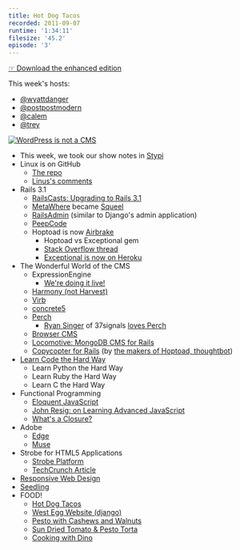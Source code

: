 ```yaml
---
title: Hot Dog Tacos
recorded: 2011-09-07
runtime: '1:34:11'
filesize: '45.2'
episode: '3'
---
```


[☞ Download the enhanced edition](https://jawgrind.s3.amazonaws.com/Jawgrind-Episode-3.m4a)

This week's hosts:

- [@wyattdanger](https://twitter.com/wyattdanger)
- [@postpostmodern](https://twitter.com/postpostmodern)
- [@calem](https://twitter.com/calem)
- [@trey](https://twitter.com/trey)

[![WordPress is not a CMS](https://jawgrind.s3.amazonaws.com/Jawgrind-Episode-3.jpg)](http://trey.cc/post/136160816/ceci-nes-pas-une-cms)

- This week, we took our show notes in [Stypi](http://www.stypi.com)
- Linux is on GitHub
    - [The repo](https://github.com/torvalds/linux)
    - [Linus's comments](http://blueparen.com/node/12)
- Rails 3.1
    - [RailsCasts: Upgrading to Rails 3.1](http://railscasts.com/episodes/282-upgrading-to-rails-3-1)
    - [MetaWhere](http://metautonomo.us/projects/metawhere/) became [Squeel](http://metautonomo.us/projects/squeel/)
    - [RailsAdmin](https://github.com/sferik/rails_admin) (similar to Django's admin application)
    - [PeepCode](http://peepcode.com/products/meet-rails-3-ii)
    - Hoptoad is now [Airbrake](http://airbrakeapp.com/)
        - Hoptoad vs Exceptional gem
        - [Stack Overflow thread](http://wyttdn.gr/x)
        - [Exceptional is now on Heroku](http://addons.heroku.com/exceptional)
- The Wonderful World of the CMS
    - ExpressionEngine
        - [We're doing it live!](http://www.youtube.com/watch?v=fXZj4Wy58Pk)
    - [Harmony (not Harvest)](http://get.harmonyapp.com/)
    - [Virb](http://virb.com/)
    - [concrete5](http://www.concrete5.org/)
    - [Perch](http://grabaperch.com/)
        - [Ryan Singer](http://feltpresence.com/) of 37signals [loves Perch](https://twitter.com/rjs/status/75963354220478464)
    - [Browser CMS](http://www.browsercms.org/)
    - [Locomotive: MongoDB CMS for Rails](http://www.locomotivecms.com/)
    - [Copycopter for Rails](https://copycopter.com/) (by [the makers of Hoptoad, thoughtbot](http://thoughtbot.com/))
- [Learn Code the Hard Way](http://learncodethehardway.org/)
    - Learn Python the Hard Way
    - Learn Ruby the Hard Way
    - Learn C the Hard Way
- Functional Programming
    - [Eloquent JavaScript](http://eloquentjavascript.net/chapter6.html)
    - [John Resig: on Learning Advanced JavaScript](http://ejohn.org/apps/learn/)
    - [What's a Closure?](http://nathansjslessons.appspot.com/)
- Adobe
    - [Edge](http://labs.adobe.com/technologies/edge/)
    - [Muse](http://muse.adobe.com/)
- Strobe for HTML5 Applications
    - [Strobe Platform](http://www.strobecorp.com/products-platform/)
    - [TechCrunch Article](http://techcrunch.com/2011/09/01/strobe-launches-game-changing-html5-app-platform/)
- [Responsive Web Design](http://trey.cc/post/9844209995/responsive-web-design)
- [Seedling](http://preview.seedlinglog.com/)
- FOOD!
    - [Hot Dog Tacos](http://eggandtoast.com/wyattdanger/card/8/)
    - [West Egg Website (django)](http://westeggcafe.com/)
    - [Pesto with Cashews and Walnuts](http://eggandtoast.com/trey/card/207/)
    - [Sun Dried Tomato &amp; Pesto Torta](http://www.epicurious.com/recipes/food/views/Sun-Dried-Tomato-and-Pesto-Torta-102634)
    - [Cooking with Dino](https://mltshp.com/p/4ITI)
